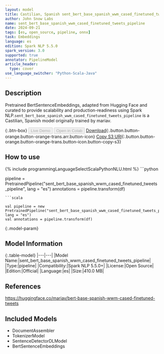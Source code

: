 ```yaml
---
layout: model
title: Castilian, Spanish sent_bert_base_spanish_wwm_cased_finetuned_tweets_pipeline pipeline BertSentenceEmbeddings from mariav
author: John Snow Labs
name: sent_bert_base_spanish_wwm_cased_finetuned_tweets_pipeline
date: 2024-09-21
tags: [es, open_source, pipeline, onnx]
task: Embeddings
language: es
edition: Spark NLP 5.5.0
spark_version: 3.0
supported: true
annotator: PipelineModel
article_header:
  type: cover
use_language_switcher: "Python-Scala-Java"
---
```


## Description

Pretrained BertSentenceEmbeddings, adapted from Hugging Face and curated to provide scalability and production-readiness using Spark NLP.`sent_bert_base_spanish_wwm_cased_finetuned_tweets_pipeline` is a Castilian, Spanish model originally trained by mariav.

{:.btn-box}
<button class="button button-orange" disabled>Live Demo</button>
<button class="button button-orange" disabled>Open in Colab</button>
[Download](https://s3.amazonaws.com/auxdata.johnsnowlabs.com/public/models/sent_bert_base_spanish_wwm_cased_finetuned_tweets_pipeline_es_5.5.0_3.0_1726941889129.zip){:.button.button-orange.button-orange-trans.arr.button-icon}
[Copy S3 URI](s3://auxdata.johnsnowlabs.com/public/models/sent_bert_base_spanish_wwm_cased_finetuned_tweets_pipeline_es_5.5.0_3.0_1726941889129.zip){:.button.button-orange.button-orange-trans.button-icon.button-copy-s3}

## How to use



<div class="tabs-box" markdown="1">
{% include programmingLanguageSelectScalaPythonNLU.html %}
```python

pipeline = PretrainedPipeline("sent_bert_base_spanish_wwm_cased_finetuned_tweets_pipeline", lang = "es")
annotations =  pipeline.transform(df)   

```
```scala

val pipeline = new PretrainedPipeline("sent_bert_base_spanish_wwm_cased_finetuned_tweets_pipeline", lang = "es")
val annotations = pipeline.transform(df)

```
</div>

{:.model-param}
## Model Information

{:.table-model}
|---|---|
|Model Name:|sent_bert_base_spanish_wwm_cased_finetuned_tweets_pipeline|
|Type:|pipeline|
|Compatibility:|Spark NLP 5.5.0+|
|License:|Open Source|
|Edition:|Official|
|Language:|es|
|Size:|410.0 MB|

## References

https://huggingface.co/mariav/bert-base-spanish-wwm-cased-finetuned-tweets

## Included Models

- DocumentAssembler
- TokenizerModel
- SentenceDetectorDLModel
- BertSentenceEmbeddings